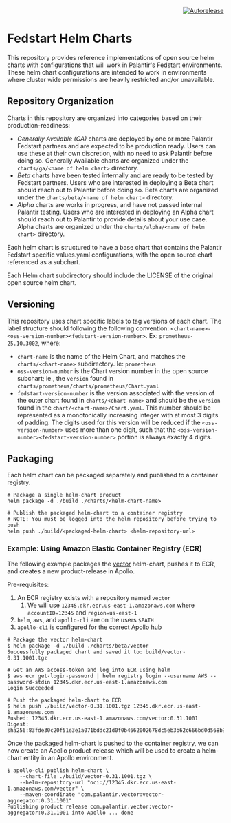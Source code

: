 <p align="right">
<a href="https://autorelease3.general.dmz.palantir.tech/repos/palantir/fedstart-helm-charts"><img src="https://img.shields.io/badge/Perform%20an-Autorelease-success.svg" alt="Autorelease"></a>
</p>

# Fedstart Helm Charts

This repository provides reference implementations of open source helm charts with configurations that will work in Palantir's Fedstart environments. These helm chart configurations are intended to work in environments where cluster wide permissions are heavily restricted and/or unavailable.

## Repository Organization

Charts in this repository are organized into categories based on their production-readiness:

* *Generally Available (GA)* charts are deployed by one or more Palantir Fedstart partners and are expected to be production ready. Users can use these at their own discretion, with no need to ask Palantir before doing so. Generally Available charts are organized under the `charts/ga/<name of helm chart>` directory.
* *Beta* charts have been tested internally and are ready to be tested by Fedstart partners. Users who are interested in deploying a Beta chart should reach out to Palantir before doing so. Beta charts are organized under the `charts/beta/<name of helm chart>` directory.
* *Alpha* charts are works in progress, and have not passed internal Palantir testing. Users who are interested in deploying an Alpha chart should reach out to Palantir to provide details about your use case. Alpha charts are organized under the `charts/alpha/<name of helm chart>` directory.

Each helm chart is structured to have a base chart that contains the Palantir Fedstart specific values.yaml configurations, with the open source chart referenced as a subchart.

Each Helm chart subdirectory should include the LICENSE of the original open source helm chart.

## Versioning

This repository uses chart specific labels to tag versions of each chart. The label structure should following the following convention: `<chart-name>-<oss-version-number><fedstart-version-number>`. Ex: `prometheus-25.10.3002`, where:

* `chart-name` is the name of the Helm Chart, and matches the `charts/<chart-name>` subdirectory. Ie: `prometheus`
* `oss-version-number` is the Chart version number in the open source subchart; ie., the `version` found in `charts/prometheus/charts/prometheus/Chart.yaml`
* `fedstart-version-number` is the version associated with the version of the outer chart found in `charts/<chart-name>` and should be the `version` found in the `chart/<chart-name>/Chart.yaml`. This number should be represented as a monotonically increasing integer with at most 3 digits of padding. The digits used for this version will be reduced if the `<oss-version-number>` uses more than one digit, such that the `<oss-version-number><fedstart-version-number>` portion is always exactly 4 digits.

## Packaging

Each helm chart can be packaged separately and published to a container registry.

```shell
# Package a single helm-chart product
helm package -d ./build ./charts/<helm-chart-name>

# Publish the packaged helm-chart to a container registry
# NOTE: You must be logged into the helm repository before trying to push
helm push ./build/<packaged-helm-chart> <helm-repository-url>
```

### Example: Using Amazon Elastic Container Registry (ECR)

The following example packages the [vector](./charts/beta/vector) helm-chart, pushes it to ECR, and creates a new product-release in Apollo.

Pre-requisites:

1. An ECR registry exists with a repository named `vector`
   1. We will use `12345.dkr.ecr.us-east-1.amazonaws.com` where `accountID=12345` and `region=us-east-1`
2. `helm`, `aws`, and `apollo-cli` are on the users `$PATH`
3. `apollo-cli` is configured for the correct Apollo hub

```shell
# Package the vector helm-chart
$ helm package -d ./build ./charts/beta/vector
Successfully packaged chart and saved it to: build/vector-0.31.1001.tgz

# Get an AWS access-token and log into ECR using helm
$ aws ecr get-login-password | helm registry login --username AWS --password-stdin 12345.dkr.ecr.us-east-1.amazonaws.com
Login Succeeded

# Push the packaged helm-chart to ECR
$ helm push ./build/vector-0.31.1001.tgz 12345.dkr.ecr.us-east-1.amazonaws.com
Pushed: 12345.dkr.ecr.us-east-1.amazonaws.com/vector:0.31.1001
Digest: sha256:83fde30c20f51e3e1a071bddc21d0f0b4662002678dc5eb3b62c666bd0d568b9
```

Once the packaged helm-chart is pushed to the container registry, we can now create an Apollo product-release which will be used to create a helm-chart entity in an Apollo environment.

```shell
$ apollo-cli publish helm-chart \
    --chart-file ./build/vector-0.31.1001.tgz \
    --helm-repository-url "oci://12345.dkr.ecr.us-east-1.amazonaws.com/vector" \
    --maven-coordinate "com.palantir.vector:vector-aggregator:0.31.1001"
Publishing product release com.palantir.vector:vector-aggregator:0.31.1001 into Apollo ... done
```
